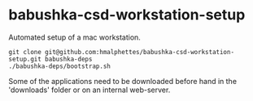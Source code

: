 babushka-csd-workstation-setup
==============================

Automated setup of a mac workstation.

    git clone git@github.com:hmalphettes/babushka-csd-workstation-setup.git babushka-deps
    ./babushka-deps/bootstrap.sh

Some of the applications need to be downloaded before hand in the 'downloads' folder or on an internal web-server.
